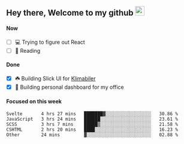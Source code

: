 ## Hey there, Welcome to my github <img src="https://media.giphy.com/media/hvRJCLFzcasrR4ia7z/giphy.gif" width="25px">

#### Now
- [ ] 💻 Trying to figure out React
- [ ] 📕 Reading

#### Done
- [x] ☘️ Building Slick UI for [Klimabiler](https://klimabiler.dk)
- [x] 🚀 Building personal dashboard for my office
 
 #### Focused on this week
<!--START_SECTION:waka-->

```text
Svelte       4 hrs 27 mins   ███████▓░░░░░░░░░░░░░░░░░   30.86 %
JavaScript   3 hrs 24 mins   ██████░░░░░░░░░░░░░░░░░░░   23.61 %
SCSS         3 hrs 7 mins    █████▒░░░░░░░░░░░░░░░░░░░   21.58 %
CSHTML       2 hrs 20 mins   ████░░░░░░░░░░░░░░░░░░░░░   16.23 %
Other        24 mins         ▓░░░░░░░░░░░░░░░░░░░░░░░░   02.88 %
```

<!--END_SECTION:waka-->


